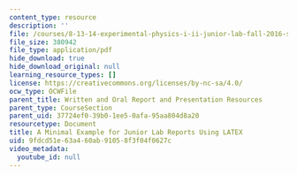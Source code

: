 ```yaml
---
content_type: resource
description: ''
file: /courses/8-13-14-experimental-physics-i-ii-junior-lab-fall-2016-spring-2017/9fdcd51e63a460ab91058f3f04f0627c_MIT8_13-14F16_simple-paper.pdf
file_size: 380942
file_type: application/pdf
hide_download: true
hide_download_original: null
learning_resource_types: []
license: https://creativecommons.org/licenses/by-nc-sa/4.0/
ocw_type: OCWFile
parent_title: Written and Oral Report and Presentation Resources
parent_type: CourseSection
parent_uid: 37724ef0-39b0-1ee5-0afa-95aa804d8a20
resourcetype: Document
title: A Minimal Example for Junior Lab Reports Using LATEX
uid: 9fdcd51e-63a4-60ab-9105-8f3f04f0627c
video_metadata:
  youtube_id: null
---
```


